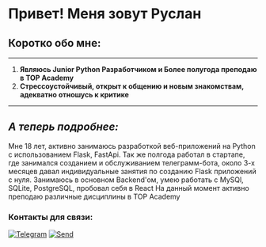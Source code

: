 # **Привет! Меня зовут Руслан**
## Коротко обо мне:
---
1. **Являюсь Junior Python Разработчиком и Более полугода преподаю в TOP Academy**
2. **Стрессоустойчивый, открыт к общению и новым знакомствам, адекватно отношусь к критике**
---
## ***А теперь подробнее:***
Мне 18 лет, активно занимаюсь разработкой веб-приложений на Python с использованием Flask, FastApi.
Так же полгода работал в стартапе, где занимался созданием и обслуживанием телеграмм-бота, около 3-х месяцев давал индивидуальные занятия по созданию Flask приложений с нуля.
Занимаюсь в основном Backend'ом, умею работать с MySQl, SQLite, PostgreSQL, пробовал себя в React
На данный момент активно преподаю различные дисциплины в TOP Academy
### Контакты для связи:
[![Telegram](https://img.shields.io/badge/Telegram-Like%20this-White?labelColor=Blue&style=flat&link=https://t.me/Ad1ozZz)](https://t.me/Ad1ozZz)
[![Send](https://img.shields.io/badge/Send-Email-white?labelColor=blue&style=flat&link=mailto:sagrus12042007@gmail.com)](mailto:sagrus12042007@gmail.com)
